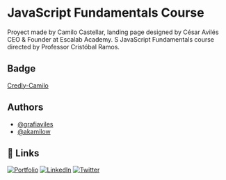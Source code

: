 # JavaScript Fundamentals Course

Proyect made by Camilo Castellar, landing page designed by César Avilés CEO & Founder at Escalab Academy.
S
JavaScript Fundamentals course directed by Professor Cristóbal Ramos.

## Badge
[Credly-Camilo](https://www.credly.com/badges/dd0d9342-46ea-41b5-a91a-92c4ab3af5a4/linked_in_profile)


## Authors

- [@grafiaviles](https://github.com/grafiaviles)
- [@akamilow](https://github.com/akamilow)



## 🔗 Links

[![Portfolio](https://img.shields.io/badge/my_portfolio-000?style=for-the-badge&logo=ko-fi&logoColor=white)](https://akamilow.github.io)
[![LinkedIn](https://img.shields.io/badge/linkedin-0A66C2?style=for-the-badge&logo=linkedin&logoColor=white)](https://www.linkedin.com/in/camilocastellar/)
[![Twitter](https://img.shields.io/badge/twitter-1DA1F2?style=for-the-badge&logo=twitter&logoColor=white)](https://twitter.com/aka_milow)


